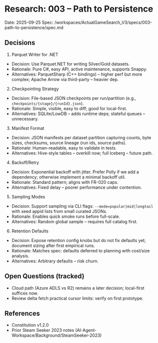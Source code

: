 # Research: 003 – Path to Persistence

Date: 2025-09-25
Spec: /workspaces/ActualGameSearch_V3/specs/003-path-to-persistence/spec.md

## Decisions

1) Parquet Writer for .NET
- Decision: Use Parquet.NET for writing Silver/Gold datasets.
- Rationale: Pure C#, easy API, active maintenance, supports Snappy.
- Alternatives: ParquetSharp (C++ bindings) – higher perf but more complex; Apache Arrow via third-party – heavier dep.

2) Checkpointing Strategy
- Decision: File-based JSON checkpoints per run/partition (e.g., `checkpoints/{stage}/{runId}.json`).
- Rationale: Simple, visible, easy to diff; good for local-first.
- Alternatives: SQLite/LowDB – adds runtime deps; stateful queues – unnecessary.

3) Manifest Format
- Decision: JSON manifests per dataset partition capturing counts, byte sizes, checksums, source lineage (run ids, source paths).
- Rationale: Human-readable, easy to validate in tests.
- Alternatives: Hive-style tables – overkill now; full Iceberg – future path.

4) Backoff/Retry
- Decision: Exponential backoff with jitter. Prefer Polly if we add a dependency; otherwise implement a minimal backoff util.
- Rationale: Standard pattern; aligns with FR-020 caps.
- Alternatives: Fixed delay – poorer performance under contention.

5) Sampling Modes
- Decision: Support sampling via CLI flags: `--mode=popular|mid|longtail` with seed appid lists from small curated JSONs.
- Rationale: Enables quick smoke runs before full-scale.
- Alternatives: Random global sample – requires full catalog first.

6) Retention Defaults
- Decision: Expose retention config knobs but do not fix defaults yet; document sizing after first empirical runs.
- Rationale: Matches spec: defaults deferred to planning with cost/size analysis.
- Alternatives: Arbitrary defaults – risk churn.

## Open Questions (tracked)
- Cloud path (Azure ADLS vs R2) remains a later decision; local-first suffices now.
- Review delta fetch practical cursor limits: verify on first prototype.

## References
- Constitution v1.2.0
- Prior Steam Seeker 2023 notes (AI-Agent-Workspace/Background/SteamSeeker-2023)
